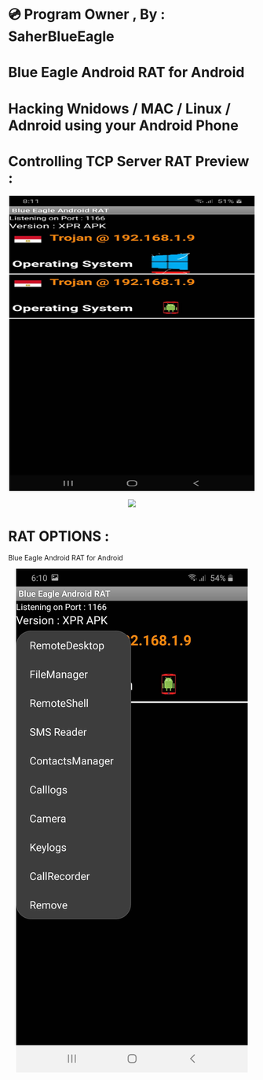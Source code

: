 # 💿 Program Owner , By : SaherBlueEagle
# Blue Eagle Android RAT for Android
# Hacking Wnidows / MAC / Linux / Adnroid  using your Android Phone
# Controlling TCP Server RAT Preview : 
<p align="center">
<img src="https://raw.githubusercontent.com/SaherBlueEagle/Android_RAT_APK_Version/main/Preiview.jpg" width="500" height="600" ><br>

</p>
<p align="center">
<img src="https://github.com/SaherBlueEagle/Android_RAT_APK_Version/raw/632d0725a78e2d2b3260b45fbc221e16a399d18f/videopreview.gif" ><br>

</p>

# RAT OPTIONS : 
Blue Eagle Android RAT for Android
<p align="center">
<img src="https://raw.githubusercontent.com/SaherBlueEagle/Android_RAT_APK_Version/main/Options%20Preview.jpg" ><br>

</p>
